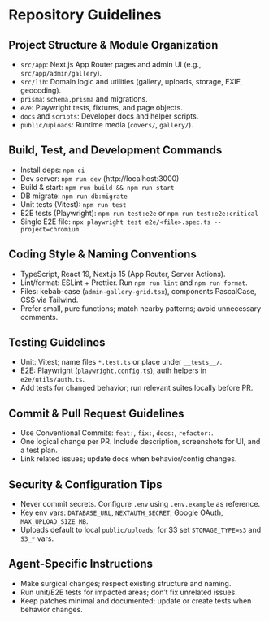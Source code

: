 # Repository Guidelines

## Project Structure & Module Organization

- `src/app`: Next.js App Router pages and admin UI (e.g., `src/app/admin/gallery`).
- `src/lib`: Domain logic and utilities (gallery, uploads, storage, EXIF, geocoding).
- `prisma`: `schema.prisma` and migrations.
- `e2e`: Playwright tests, fixtures, and page objects.
- `docs` and `scripts`: Developer docs and helper scripts.
- `public/uploads`: Runtime media (`covers/`, `gallery/`).

## Build, Test, and Development Commands

- Install deps: `npm ci`
- Dev server: `npm run dev` (http://localhost:3000)
- Build & start: `npm run build && npm run start`
- DB migrate: `npm run db:migrate`
- Unit tests (Vitest): `npm run test`
- E2E tests (Playwright): `npm run test:e2e` or `npm run test:e2e:critical`
- Single E2E file: `npx playwright test e2e/<file>.spec.ts --project=chromium`

## Coding Style & Naming Conventions

- TypeScript, React 19, Next.js 15 (App Router, Server Actions).
- Lint/format: ESLint + Prettier. Run `npm run lint` and `npm run format`.
- Files: kebab-case (`admin-gallery-grid.tsx`), components PascalCase, CSS via Tailwind.
- Prefer small, pure functions; match nearby patterns; avoid unnecessary comments.

## Testing Guidelines

- Unit: Vitest; name files `*.test.ts` or place under `__tests__/`.
- E2E: Playwright (`playwright.config.ts`), auth helpers in `e2e/utils/auth.ts`.
- Add tests for changed behavior; run relevant suites locally before PR.

## Commit & Pull Request Guidelines

- Use Conventional Commits: `feat:`, `fix:`, `docs:`, `refactor:`.
- One logical change per PR. Include description, screenshots for UI, and a test plan.
- Link related issues; update docs when behavior/config changes.

## Security & Configuration Tips

- Never commit secrets. Configure `.env` using `.env.example` as reference.
- Key env vars: `DATABASE_URL`, `NEXTAUTH_SECRET`, Google OAuth, `MAX_UPLOAD_SIZE_MB`.
- Uploads default to local `public/uploads`; for S3 set `STORAGE_TYPE=s3` and `S3_*` vars.

## Agent-Specific Instructions

- Make surgical changes; respect existing structure and naming.
- Run unit/E2E tests for impacted areas; don’t fix unrelated issues.
- Keep patches minimal and documented; update or create tests when behavior changes.

